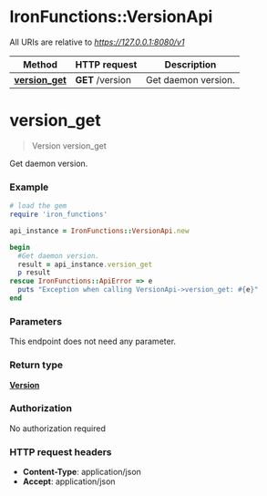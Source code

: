 # IronFunctions::VersionApi

All URIs are relative to *https://127.0.0.1:8080/v1*

Method | HTTP request | Description
------------- | ------------- | -------------
[**version_get**](VersionApi.md#version_get) | **GET** /version | Get daemon version.


# **version_get**
> Version version_get

Get daemon version.

### Example
```ruby
# load the gem
require 'iron_functions'

api_instance = IronFunctions::VersionApi.new

begin
  #Get daemon version.
  result = api_instance.version_get
  p result
rescue IronFunctions::ApiError => e
  puts "Exception when calling VersionApi->version_get: #{e}"
end
```

### Parameters
This endpoint does not need any parameter.

### Return type

[**Version**](Version.md)

### Authorization

No authorization required

### HTTP request headers

 - **Content-Type**: application/json
 - **Accept**: application/json



